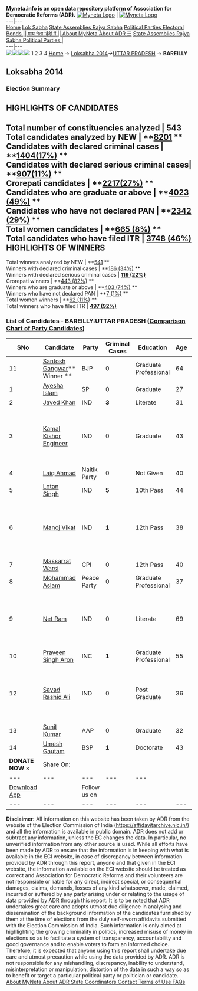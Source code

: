 **Myneta.info is an open data repository platform of Association for Democratic Reforms (ADR).**
[![Myneta Logo](https://www.myneta.info/lib/img/myneta-logo.png)](https://www.myneta.info/) | [![Myneta Logo](https://www.myneta.info/lib/img/adr-logo.png)](https://adrindia.org)  
---|---  
[Home](https://www.myneta.info/) [Lok Sabha](https://www.myneta.info/#ls "Lok Sabha") [ State Assemblies ](https://www.myneta.info/#sa "State Assemblies") [Rajya Sabha](https://www.myneta.info/#rs "Rajya Sabha") [Political Parties ](https://www.myneta.info/party "Political Parties") [ Electoral Bonds ](https://www.myneta.info/electoral_bonds "Electoral Bonds") [ || माय नेता हिंदी में || ](https://translate.google.co.in/translate?prev=hp&hl=en&js=y&u=www.myneta.info&sl=en&tl=hi&history_state0=) [ About MyNeta ](https://adrindia.org/content/about-myneta) [ About ADR ](https://adrindia.org/about-adr/who-we-are) [☰](javascript:void\(0\))
[ State Assemblies ](https://www.myneta.info/#sa "State Assemblies") [ Rajya Sabha ](https://www.myneta.info/#rs "Rajya Sabha") [ Political Parties ](https://www.myneta.info/party "Political Parties")
|   
---|---  
![](https://www.myneta.info/lib/img/banner/banner-1.png)![](https://www.myneta.info/lib/img/banner/banner-2.png)![](https://www.myneta.info/lib/img/banner/banner-3.png)![](https://www.myneta.info/lib/img/banner/banner-4.png)
1  2  3  4 
[Home](https://www.myneta.info/) → [Loksabha 2014](https://www.myneta.info/ls2014/)→[UTTAR PRADESH](https://www.myneta.info/ls2014/index.php?action=show_constituencies&state_id=24) → **BAREILLY**
### 
## Loksabha 2014
###  Election Summary 
HIGHLIGHTS OF CANDIDATES  
---  
Total number of constituencies analyzed |  543   
Total candidates analyzed by NEW | **[8201](https://www.myneta.info/ls2014/index.php?action=summary&subAction=candidates_analyzed&sort=candidate#summary) **  
Candidates with declared criminal cases | **[1404(17%)](https://www.myneta.info/ls2014/index.php?action=summary&subAction=crime&sort=candidate#summary) **  
Candidates with declared serious criminal cases| **[907(11%)](https://www.myneta.info/ls2014/index.php?action=summary&subAction=serious_crime&sort=candidate#summary) **  
Crorepati candidates | **[2217(27%)](https://www.myneta.info/ls2014/index.php?action=summary&subAction=crorepati&sort=candidate#summary) **  
Candidates who are graduate or above | **[4023 (49%)](https://www.myneta.info/ls2014/index.php?action=summary&subAction=education&sort=candidate#summary) **  
Candidates who have not declared PAN | **[2342 (29%)](https://www.myneta.info/ls2014/index.php?action=summary&subAction=without_pan&sort=candidate#summary) **  
Total women candidates | **[665 (8%)](https://www.myneta.info/ls2014/index.php?action=summary&subAction=women_candidate&sort=candidate#summary) **  
Total candidates who have filed ITR | [**3748 (46%)**](https://www.myneta.info/ls2014/index.php?action=summary&subAction=filed_itr&sort=candidate#summary)  
HIGHLIGHTS OF WINNERS  
---  
Total winners analyzed by NEW | **[541](https://www.myneta.info/ls2014/index.php?action=summary&subAction=winner_analyzed&sort=candidate#summary) **  
Winners with declared criminal cases | **[186 (34%)](https://www.myneta.info/ls2014/index.php?action=summary&subAction=winner_crime&sort=candidate#summary) **  
Winners with declared serious criminal cases | **[119 (22%)](https://www.myneta.info/ls2014/index.php?action=summary&subAction=winner_serious_crime&sort=candidate#summary)**  
Crorepati winners | **[443 (82%)](https://www.myneta.info/ls2014/index.php?action=summary&subAction=winner_crorepati&sort=candidate#summary) **  
Winners who are graduate or above | **[403 (74%)](https://www.myneta.info/ls2014/index.php?action=summary&subAction=winner_education&sort=candidate#summary) **  
Winners who have not declared PAN | **[7 (1%)](https://www.myneta.info/ls2014/index.php?action=summary&subAction=winner_without_pan&sort=candidate#summary) **  
Total women winners | **[62 (11%)](https://www.myneta.info/ls2014/index.php?action=summary&subAction=winner_women&sort=candidate#summary) **  
Total winners who have filed ITR | [**497 (92%)**](https://www.myneta.info/ls2014/index.php?action=summary&subAction=winner_filed_itr&sort=candidate#summary)  
### List of Candidates - BAREILLY:UTTAR PRADESH ([Comparison Chart of Party Candidates](https://www.myneta.info/ls2014/comparisonchart.php?constituency_id=521))
SNo | Candidate| Party| Criminal Cases| Education| Age| Total Assets| Liabilities  
---|---|---|---|---|---|---|---  
11  | [Santosh Gangwar](https://www.myneta.info/ls2014/candidate.php?candidate_id=3084)** Winner ** | BJP | 0 | Graduate Professional| 64 | Rs 3,69,86,862 ~ 3 Crore+ | Rs 17,77,215 ~ 17 Lacs+  
1  | [Ayesha Islam](https://www.myneta.info/ls2014/candidate.php?candidate_id=3082) | SP | 0 | Graduate| 27 | Rs 2,64,91,794 ~ 2 Crore+ | Rs 45,14,160 ~ 45 Lacs+  
2  | [Javed Khan](https://www.myneta.info/ls2014/candidate.php?candidate_id=3092) | IND | **3** | Literate| 31 | Rs 1,35,000 ~ 1 Lacs+ | Rs 0 ~   
3  | [Kamal Kishor Engineer](https://www.myneta.info/ls2014/candidate.php?candidate_id=3094) | IND | 0 | Graduate| 43 | ![](https://myneta.info/image_v2.php?myneta_folder=ls2014&candidate_id=3094&col=ta) | ![](https://myneta.info/image_v2.php?myneta_folder=ls2014&candidate_id=3094&col=lia)  
4  | [Laiq Ahmad](https://www.myneta.info/ls2014/candidate.php?candidate_id=3081) | Naitik Party | 0 | Not Given| 40 | Rs 16,45,600 ~ 16 Lacs+ | Rs 9,400 ~ 9 Thou+  
5  | [Lotan Singh](https://www.myneta.info/ls2014/candidate.php?candidate_id=3095) | IND | **5** | 10th Pass| 44 | Rs 14,70,000 ~ 14 Lacs+ | Rs 0 ~   
6  | [Manoj Vikat](https://www.myneta.info/ls2014/candidate.php?candidate_id=3091) | IND | **1** | 12th Pass| 38 | ![](https://myneta.info/image_v2.php?myneta_folder=ls2014&candidate_id=3091&col=ta) | ![](https://myneta.info/image_v2.php?myneta_folder=ls2014&candidate_id=3091&col=lia)  
7  | [Massarrat Warsi](https://www.myneta.info/ls2014/candidate.php?candidate_id=3086) | CPI | 0 | 12th Pass| 40 | Rs 9,83,000 ~ 9 Lacs+ | Rs 0 ~   
8  | [Mohammad Aslam](https://www.myneta.info/ls2014/candidate.php?candidate_id=3085) | Peace Party | 0 | Graduate Professional| 37 | Rs 7,20,729 ~ 7 Lacs+ | Rs 0 ~   
9  | [Net Ram](https://www.myneta.info/ls2014/candidate.php?candidate_id=3102) | IND | 0 | Literate| 69 | ![](https://myneta.info/image_v2.php?myneta_folder=ls2014&candidate_id=3102&col=ta) | ![](https://myneta.info/image_v2.php?myneta_folder=ls2014&candidate_id=3102&col=lia)  
10  | [Praveen Singh Aron](https://www.myneta.info/ls2014/candidate.php?candidate_id=3087) | INC | **1** | Graduate Professional| 55 | Rs 27,45,76,248 ~ 27 Crore+ | Rs 3,83,067 ~ 3 Lacs+  
12  | [Sayad Rashid Ali](https://www.myneta.info/ls2014/candidate.php?candidate_id=3083) | IND | 0 | Post Graduate| 36 | ![](https://myneta.info/image_v2.php?myneta_folder=ls2014&candidate_id=3083&col=ta) | ![](https://myneta.info/image_v2.php?myneta_folder=ls2014&candidate_id=3083&col=lia)  
13  | [Sunil Kumar](https://www.myneta.info/ls2014/candidate.php?candidate_id=3088) | AAP | 0 | Graduate| 32 | Rs 19,19,000 ~ 19 Lacs+ | Rs 0 ~   
14  | [Umesh Gautam](https://www.myneta.info/ls2014/candidate.php?candidate_id=233) | BSP | **1** | Doctorate| 43 | Rs 10,33,18,000 ~ 10 Crore+ | Rs 3,95,30,000 ~ 3 Crore+  
|  **DONATE NOW** × |  Share On:  | [](https://api.whatsapp.com/send?text=https%3A%2F%2Fmyneta.info%2Fpunjab2022%2Findex.php%3Faction%3Dshow_constituencies%26state_id%3D19) | [](https://www.facebook.com/sharer/sharer.php?u=https%3A%2F%2Fmyneta.info%2Fpunjab2022%2Findex.php%3Faction%3Dshow_constituencies%26state_id%3D19) | [](https://twitter.com/share?url=https%3A%2F%2Fmyneta.info%2Fpunjab2022%2Findex.php%3Faction%3Dshow_constituencies%26state_id%3D19)  
---|---|---|---|---  
| [ Download App ](https://play.google.com/store/apps/details?id=com.webrosoft.myneta1&pcampaignid=pcampaignidMKT-Other-global-all-co-prtnr-py-PartBadge-Mar2515-1) | [](https://play.google.com/store/apps/details?id=com.webrosoft.myneta1&pcampaignid=pcampaignidMKT-Other-global-all-co-prtnr-py-PartBadge-Mar2515-1) |  Follow us on  | [](https://www.facebook.com/adrindia.org/) | [](https://twitter.com/adrspeaks) | [](https://groups.google.com/g/national-election-watch?hl=en&pli=1) | [](https://www.instagram.com/adrspeaks/) | [](https://www.youtube.com/user/adrspeaks) | [](https://sharechat.com/profile/adrspeaks)  
---|---|---|---|---|---|---|---|---  
**Disclaimer:** All information on this website has been taken by ADR from the website of the Election Commission of India (https://affidavitarchive.nic.in/) and all the information is available in public domain. ADR does not add or subtract any information, unless the EC changes the data. In particular, no unverified information from any other source is used. While all efforts have been made by ADR to ensure that the information is in keeping with what is available in the ECI website, in case of discrepancy between information provided by ADR through this report, anyone and that given in the ECI website, the information available on the ECI website should be treated as correct and Association for Democratic Reforms and their volunteers are not responsible or liable for any direct, indirect special, or consequential damages, claims, demands, losses of any kind whatsoever, made, claimed, incurred or suffered by any party arising under or relating to the usage of data provided by ADR through this report. It is to be noted that ADR undertakes great care and adopts utmost due diligence in analysing and dissemination of the background information of the candidates furnished by them at the time of elections from the duly self-sworn affidavits submitted with the Election Commission of India. Such information is only aimed at highlighting the growing criminality in politics, increased misuse of money in elections so as to facilitate a system of transparency, accountability and good governance and to enable voters to form an informed choice. Therefore, it is expected that anyone using this report shall undertake due care and utmost precaution while using the data provided by ADR. ADR is not responsible for any mishandling, discrepancy, inability to understand, misinterpretation or manipulation, distortion of the data in such a way so as to benefit or target a particular political party or politician or candidate. 
[ About MyNeta ](https://adrindia.org/content/about-myneta) [ About ADR ](https://adrindia.org/about-adr/who-we-are) [ State Coordinators ](https://adrindia.org/about-adr/state-coordinators) [ Contact ](https://adrindia.org/contact-us) [ Terms of Use ](https://adrindia.org/content/adr-terms-use) [ FAQs ](https://adrindia.org/content/faqs)
